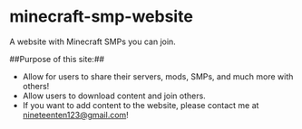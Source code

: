 # minecraft-smp-website
A website with Minecraft SMPs you can join.

##Purpose of this site:##
 - Allow for users to share their servers, mods, SMPs, and much more with others!
 - Allow users to download content and join others.
 - If you want to add content to the website, please contact me at nineteenten123@gmail.com!
